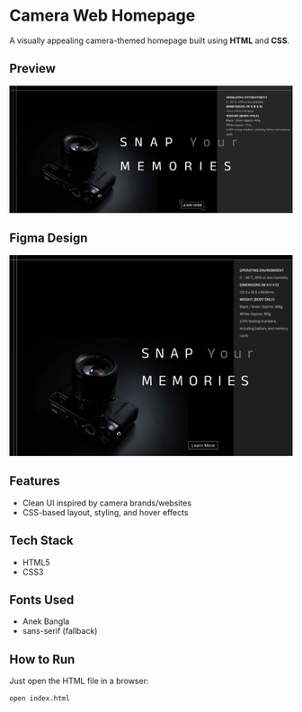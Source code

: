 # Camera Web Homepage

A visually appealing camera-themed homepage built using **HTML** and **CSS**.

## Preview

![UI Screenshot](UI/image1.png)

## Figma Design
![Figma Screenshot](UI/figmadesign.png)

## Features

- Clean UI inspired by camera brands/websites
- CSS-based layout, styling, and hover effects

## Tech Stack

- HTML5
- CSS3

## Fonts Used

- Anek Bangla
- sans-serif (fallback)

## How to Run

Just open the HTML file in a browser:

```bash
open index.html
